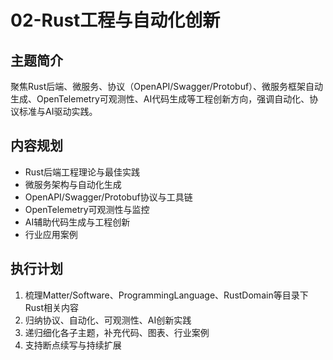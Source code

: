 # 02-Rust工程与自动化创新

## 主题简介

聚焦Rust后端、微服务、协议（OpenAPI/Swagger/Protobuf）、微服务框架自动生成、OpenTelemetry可观测性、AI代码生成等工程创新方向，强调自动化、协议标准与AI驱动实践。

## 内容规划

- Rust后端工程理论与最佳实践
- 微服务架构与自动化生成
- OpenAPI/Swagger/Protobuf协议与工具链
- OpenTelemetry可观测性与监控
- AI辅助代码生成与工程创新
- 行业应用案例

## 执行计划

1. 梳理Matter/Software、ProgrammingLanguage、RustDomain等目录下Rust相关内容
2. 归纳协议、自动化、可观测性、AI创新实践
3. 递归细化各子主题，补充代码、图表、行业案例
4. 支持断点续写与持续扩展
